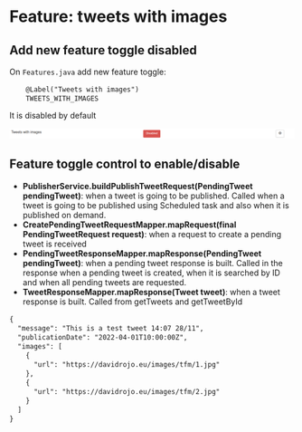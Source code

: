 # Feature: tweets with images

## Add new feature toggle disabled

On `Features.java` add new feature toggle:

```
	@Label("Tweets with images")
	TWEETS_WITH_IMAGES
```

It is disabled by default

![tweet-images-disabled](../img/feature-tweet-images/tweet-images-togglz-disabled.png)

## Feature toggle control to enable/disable

- **PublisherService.buildPublishTweetRequest(PendingTweet pendingTweet)**: when a tweet is going to be published. Called when a tweet is going to be published using Scheduled task and also when it is published on demand.
- **CreatePendingTweetRequestMapper.mapRequest(final PendingTweetRequest request)**: when a request to create a pending tweet is received
- **PendingTweetResponseMapper.mapResponse(PendingTweet pendingTweet)**: when a pending tweet response is built. Called in the response when a pending tweet is created, when it is searched by ID and when all pending tweets are requested. 
- **TweetResponseMapper.mapResponse(Tweet tweet)**: when a tweet response is built. Called from getTweets and getTweetById

```
{
  "message": "This is a test tweet 14:07 28/11",
  "publicationDate": "2022-04-01T10:00:00Z",
  "images": [
    {
      "url": "https://davidrojo.eu/images/tfm/1.jpg"
    },
    {
      "url": "https://davidrojo.eu/images/tfm/2.jpg"
    }
  ]
}
```
